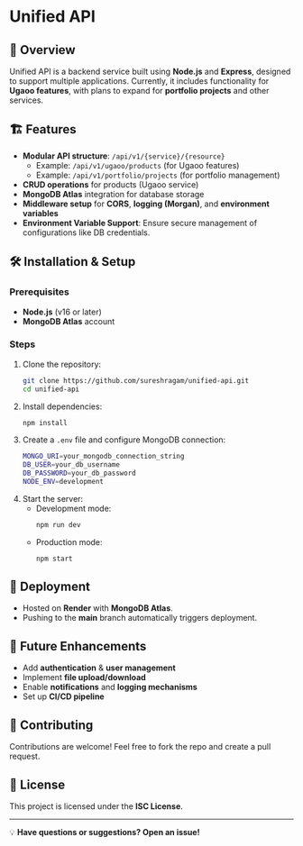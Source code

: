
# Unified API

## 🚀 Overview
Unified API is a backend service built using **Node.js** and **Express**, designed to support multiple applications. Currently, it includes functionality for **Ugaoo features**, with plans to expand for **portfolio projects** and other services.

## 🏗 Features
- **Modular API structure**: `/api/v1/{service}/{resource}`
  - Example: `/api/v1/ugaoo/products` (for Ugaoo features)
  - Example: `/api/v1/portfolio/projects` (for portfolio management)
- **CRUD operations** for products (Ugaoo service)
- **MongoDB Atlas** integration for database storage
- **Middleware setup** for **CORS**, **logging (Morgan)**, and **environment variables**
- **Environment Variable Support**: Ensure secure management of configurations like DB credentials.

## 🛠 Installation & Setup

### Prerequisites
- **Node.js** (v16 or later)
- **MongoDB Atlas** account

### Steps
1. Clone the repository:
   ```sh
   git clone https://github.com/sureshragam/unified-api.git
   cd unified-api
   ```
2. Install dependencies:
   ```sh
   npm install
   ```
3. Create a `.env` file and configure MongoDB connection:
   ```sh
   MONGO_URI=your_mongodb_connection_string
   DB_USER=your_db_username
   DB_PASSWORD=your_db_password
   NODE_ENV=development
   ```
4. Start the server:
   - Development mode:
     ```sh
     npm run dev
     ```
   - Production mode:
     ```sh
     npm start
     ```

## 🚀 Deployment
- Hosted on **Render** with **MongoDB Atlas**.
- Pushing to the **main** branch automatically triggers deployment.

## 📌 Future Enhancements
- Add **authentication** & **user management**
- Implement **file upload/download**
- Enable **notifications** and **logging mechanisms**
- Set up **CI/CD pipeline**

## 🤝 Contributing
Contributions are welcome! Feel free to fork the repo and create a pull request.

## 📄 License
This project is licensed under the **ISC License**.

---

💡 **Have questions or suggestions? Open an issue!**
